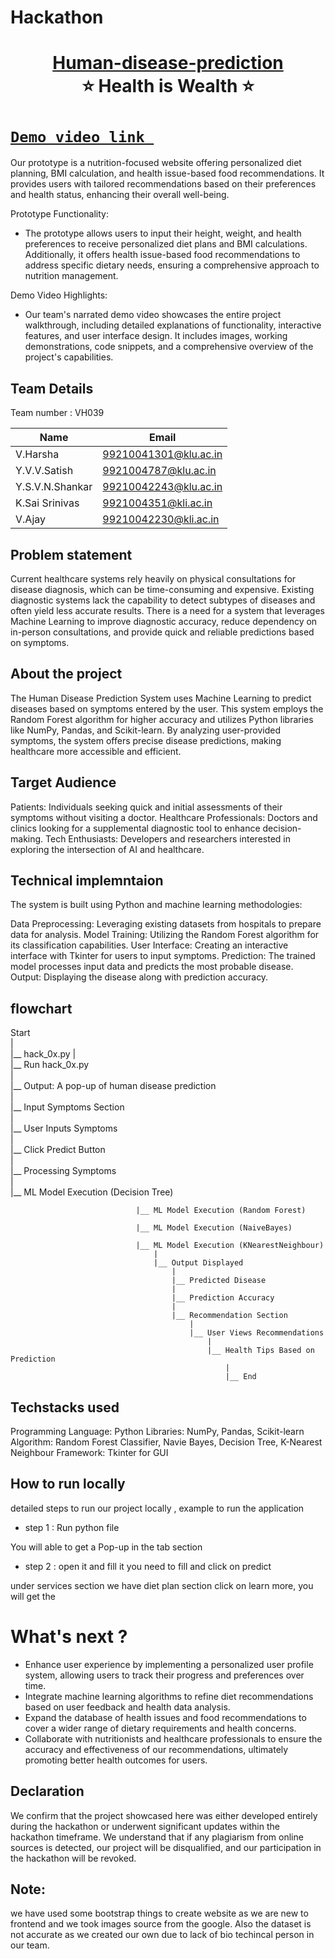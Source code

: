 # Hackathon
<h1 align="center" style="border-bottom: none">
    <b>
        <a href="https://www.google.com">Human-disease-prediction</a><br>
    </b>
    ⭐ Health is Wealth ⭐ <br>
</h1>

# [`Demo video link `]([https://drive.google.com/file/d/1TQzSmEQqLEIOYyRuhZOx1pW7gSi1frtu/view?usp=sharing](https://drive.google.com/file/d/1-Wa1P9vVMpSC-VdWOD1FzvL8dZ_BQnZx/view?usp=sharing)) 
Our prototype is a nutrition-focused website offering personalized diet planning, BMI calculation, and health issue-based food recommendations. It provides users with tailored recommendations based on their preferences and health status, enhancing their overall well-being.

Prototype Functionality:
- The prototype allows users to input their height, weight, and health preferences to receive personalized diet plans and BMI calculations. Additionally, it offers health issue-based food recommendations to address specific dietary needs, ensuring a comprehensive approach to nutrition management.

Demo Video Highlights:
- Our team's narrated demo video showcases the entire project walkthrough, including detailed explanations of functionality, interactive features, and user interface design. It includes images, working demonstrations, code snippets, and a comprehensive overview of the project's capabilities.
## Team Details
Team number : VH039

| Name    | Email           |
|---------|-----------------|
| V.Harsha | 99210041301@klu.ac.in |
| Y.V.V.Satish | 9921004787@klu.ac.in |
| Y.S.V.N.Shankar | 99210042243@klu.ac.in |
| K.Sai Srinivas | 9921004351@kli.ac.in |
| V.Ajay | 99210042230@kli.ac.in |

## Problem statement 
Current healthcare systems rely heavily on physical consultations for disease diagnosis, which can be time-consuming and expensive. Existing diagnostic systems lack the capability to detect subtypes of diseases and often yield less accurate results. There is a need for a system that leverages Machine Learning to improve diagnostic accuracy, reduce dependency on in-person consultations, and provide quick and reliable predictions based on symptoms.
## About the project
The Human Disease Prediction System uses Machine Learning to predict diseases based on symptoms entered by the user. This system employs the Random Forest algorithm for higher accuracy and utilizes Python libraries like NumPy, Pandas, and Scikit-learn. By analyzing user-provided symptoms, the system offers precise disease predictions, making healthcare more accessible and efficient.
## Target Audience
Patients: Individuals seeking quick and initial assessments of their symptoms without visiting a doctor.
Healthcare Professionals: Doctors and clinics looking for a supplemental diagnostic tool to enhance decision-making.
Tech Enthusiasts: Developers and researchers interested in exploring the intersection of AI and healthcare.
## Technical implemntaion 
The system is built using Python and machine learning methodologies:

Data Preprocessing: Leveraging existing datasets from hospitals to prepare data for analysis.
Model Training: Utilizing the Random Forest algorithm for its classification capabilities.
User Interface: Creating an interactive interface with Tkinter for users to input symptoms.
Prediction: The trained model processes input data and predicts the most probable disease.
Output: Displaying the disease along with prediction accuracy.

## flowchart

Start  
|  
|__ hack_0x.py 
    |  
    |__ Run hack_0x.py  
        |  
        |__ Output: A pop-up of human disease prediction  
             |  
             |__ Input Symptoms Section  
                  |  
                  |__ User Inputs Symptoms  
                        |  
                        |__ Click Predict Button  
                            |  
                            |__ Processing Symptoms  
                                |  
                                |__ ML Model Execution (Decision Tree) 
   
                                |__ ML Model Execution (Random Forest)  
   
                                |__ ML Model Execution (NaiveBayes)  
   
                                |__ ML Model Execution (KNearestNeighbour)
                                    |  
                                    |__ Output Displayed  
                                        |  
                                        |__ Predicted Disease  
                                        |  
                                        |__ Prediction Accuracy  
                                        |  
                                        |__ Recommendation Section  
                                            |  
                                            |__ User Views Recommendations  
                                                |  
                                                |__ Health Tips Based on Prediction  
                                                    |  
                                                    |__ End

## Techstacks used 
Programming Language: Python
Libraries: NumPy, Pandas, Scikit-learn
Algorithm: Random Forest Classifier, Navie Bayes, Decision Tree, K-Nearest Neighbour
Framework: Tkinter for GUI
## How to run locally 
detailed steps to run our project locally , example to run the application 
- step 1 : Run python file 

You will able to get a Pop-up in the tab section

- step 2 : open it and fill it 
 you need to fill and click on predict

under services section we have diet plan section click on learn more, you will get the 

# What's next ?
- Enhance user experience by implementing a personalized user profile system, allowing users to track their progress and preferences over time.
- Integrate machine learning algorithms to refine diet recommendations based on user feedback and health data analysis.
- Expand the database of health issues and food recommendations to cover a wider range of dietary requirements and health concerns.
- Collaborate with nutritionists and healthcare professionals to ensure the accuracy and effectiveness of our recommendations, ultimately promoting better health outcomes for users.
## Declaration
We confirm that the project showcased here was either developed entirely during the hackathon or underwent significant updates within the hackathon timeframe. We understand that if any plagiarism from online sources is detected, our project will be disqualified, and our participation in the hackathon will be revoked.
## Note:
we have used some bootstrap things to create website as we are new to frontend and we took images source from the google. Also the dataset is not accurate as we created  our own due to lack of bio techincal person in our team.
